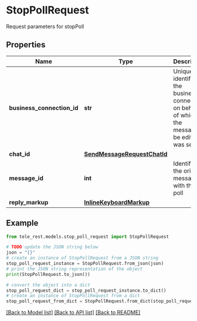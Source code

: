 # StopPollRequest

Request parameters for stopPoll

## Properties

Name | Type | Description | Notes
------------ | ------------- | ------------- | -------------
**business_connection_id** | **str** | Unique identifier of the business connection on behalf of which the message to be edited was sent | [optional] 
**chat_id** | [**SendMessageRequestChatId**](SendMessageRequestChatId.md) |  | 
**message_id** | **int** | Identifier of the original message with the poll | 
**reply_markup** | [**InlineKeyboardMarkup**](InlineKeyboardMarkup.md) |  | [optional] 

## Example

```python
from tele_rest.models.stop_poll_request import StopPollRequest

# TODO update the JSON string below
json = "{}"
# create an instance of StopPollRequest from a JSON string
stop_poll_request_instance = StopPollRequest.from_json(json)
# print the JSON string representation of the object
print(StopPollRequest.to_json())

# convert the object into a dict
stop_poll_request_dict = stop_poll_request_instance.to_dict()
# create an instance of StopPollRequest from a dict
stop_poll_request_from_dict = StopPollRequest.from_dict(stop_poll_request_dict)
```
[[Back to Model list]](../README.md#documentation-for-models) [[Back to API list]](../README.md#documentation-for-api-endpoints) [[Back to README]](../README.md)


